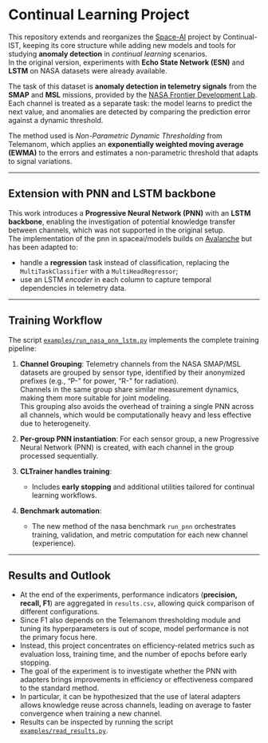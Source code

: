 # Continual Learning Project

This repository extends and reorganizes the [Space-AI](https://github.com/continualist/space-ai) project by Continual-IST, keeping its core structure while adding new models and tools for studying **anomaly detection** in *continual learning* scenarios.  
In the original version, experiments with **Echo State Network (ESN)** and **LSTM** on NASA datasets were already available.

The task of this dataset is **anomaly detection in telemetry signals** from the **SMAP** and **MSL** missions, provided by the [NASA Frontier Development Lab](https://github.com/nasa/telemanom).  
Each channel is treated as a separate task: the model learns to predict the next value, and anomalies are detected by comparing the prediction error against a dynamic threshold.  

The method used is *Non-Parametric Dynamic Thresholding* from Telemanom, which applies an **exponentially weighted moving average (EWMA)** to the errors and estimates a non-parametric threshold that adapts to signal variations.

---

## Extension with PNN and LSTM backbone

This work introduces a **Progressive Neural Network (PNN)** with an **LSTM backbone**, enabling the investigation of potential knowledge transfer between channels, which was not supported in the original setup.  
The implementation of the pnn in spaceai/models builds on [Avalanche](https://avalanche.continualai.org/) but has been adapted to:

- handle a **regression** task instead of classification, replacing the `MultiTaskClassifier` with a `MultiHeadRegressor`;  
- use an LSTM *encoder* in each column to capture temporal dependencies in telemetry data.  

---

## Training Workflow

The script [`examples/run_nasa_pnn_lstm.py`](examples/run_nasa_pnn_lstm.py) implements the complete training pipeline:

1. **Channel Grouping**: Telemetry channels from the NASA SMAP/MSL datasets are grouped by sensor type, identified by their anonymized prefixes (e.g., “P-” for power, “R-” for radiation).  
   Channels in the same group share similar measurement dynamics, making them more suitable for joint modeling.  
   This grouping also avoids the overhead of training a single PNN across all channels, which would be computationally heavy and less effective due to heterogeneity.


2. **Per-group PNN instantiation**: For each sensor group, a new Progressive Neural Network (PNN) is created, with each channel in the group processed sequentially.

3. **CLTrainer handles training**:
   - Includes **early stopping** and additional utilities tailored for continual learning workflows.

4. **Benchmark automation**:
   - The new method of the nasa benchmark `run_pnn` orchestrates training, validation, and metric computation for each new channel (experience).

---

## Results and Outlook

- At the end of the experiments, performance indicators (**precision, recall, F1**) are aggregated in `results.csv`, allowing quick comparison of different configurations.  
- Since F1 also depends on the Telemanom thresholding module and tuning its hyperparameters is out of scope, model performance is not the primary focus here.  
- Instead, this project concentrates on efficiency-related metrics such as evaluation loss, training time, and the number of epochs before early stopping.  
- The goal of the experiment is to investigate whether the PNN with adapters brings improvements in efficiency or effectiveness compared to the standard method.  
- In particular, it can be hypothesized that the use of lateral adapters allows knowledge reuse across channels, leading on average to faster convergence when training a new channel.  
- Results can be inspected by running the script [`examples/read_results.py`](examples/read_results.py).
